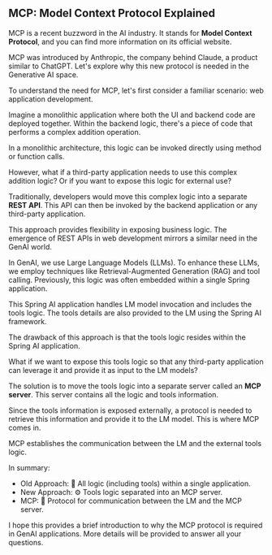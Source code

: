 ## MCP: Model Context Protocol Explained

MCP is a recent buzzword in the AI industry. It stands for **Model Context Protocol**, and you can find more information on its official website.

MCP was introduced by Anthropic, the company behind Claude, a product similar to ChatGPT. Let's explore why this new protocol is needed in the Generative AI space.

To understand the need for MCP, let's first consider a familiar scenario: web application development.

Imagine a monolithic application where both the UI and backend code are deployed together. Within the backend logic, there's a piece of code that performs a complex addition operation.

In a monolithic architecture, this logic can be invoked directly using method or function calls.

However, what if a third-party application needs to use this complex addition logic? Or if you want to expose this logic for external use?

Traditionally, developers would move this complex logic into a separate **REST API**. This API can then be invoked by the backend application or any third-party application.

This approach provides flexibility in exposing business logic.  The emergence of REST APIs in web development mirrors a similar need in the GenAI world.

In GenAI, we use Large Language Models (LLMs). To enhance these LLMs, we employ techniques like Retrieval-Augmented Generation (RAG) and tool calling.  Previously, this logic was often embedded within a single Spring application.

This Spring AI application handles LM model invocation and includes the tools logic. The tools details are also provided to the LM using the Spring AI framework.

The drawback of this approach is that the tools logic resides within the Spring AI application.

What if we want to expose this tools logic so that any third-party application can leverage it and provide it as input to the LM models?

The solution is to move the tools logic into a separate server called an **MCP server**. This server contains all the logic and tools information.

Since the tools information is exposed externally, a protocol is needed to retrieve this information and provide it to the LM model. This is where MCP comes in.

MCP establishes the communication between the LM and the external tools logic.

In summary:

*   Old Approach: 🧱 All logic (including tools) within a single application.
*   New Approach: ⚙️ Tools logic separated into an MCP server.
*   MCP: 🤝 Protocol for communication between the LM and the MCP server.

I hope this provides a brief introduction to why the MCP protocol is required in GenAI applications.  More details will be provided to answer all your questions.
